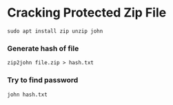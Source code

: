 # Cracking Protected Zip File

```Shellscript
sudo apt install zip unzip john
```

### Generate hash of file
```Shellscript
zip2john file.zip > hash.txt
```

### Try to find password
```Shellscript
john hash.txt
```
